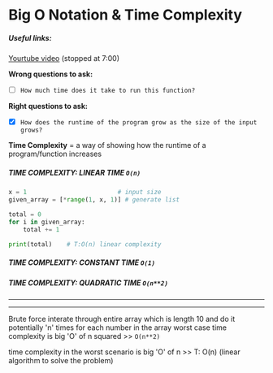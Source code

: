 # Big O Notation & Time Complexity

##### Useful links:
[Yourtube video](https://www.youtube.com/watch?v=D6xkbGLQesk) (stopped at 7:00)

**Wrong questions to ask:**
- [ ] `How much time does it take to run this function?`

**Right questions to ask:**
- [x] `How does the runtime of the program grow as the size of the input grows?`

**Time Complexity** = a way of showing how the runtime of a program/function increases

##### TIME COMPLEXITY: LINEAR TIME `O(n)`
```python
x = 1                         # input size
given_array = [*range(1, x, 1)] # generate list

total = 0
for i in given_array:
    total += 1

print(total)    # T:O(n) linear complexity
```

##### TIME COMPLEXITY: CONSTANT TIME `O(1)`

##### TIME COMPLEXITY: QUADRATIC TIME `O(n**2)`





---
---
Brute force
interate through entire array which is length 10
and do it potentially 'n' times for each number in the array
worst case time complexity is big 'O' of n squared >> `O(n**2)`

time complexity in the worst scenario is big 'O' of n >> T: O(n) (linear algorithm to solve the problem)
